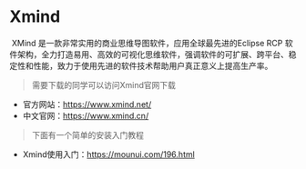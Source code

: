 # Xmind
​	XMind 是一款非常实用的商业思维导图软件，应用全球最先进的Eclipse RCP 软件架构，全力打造易用、高效的可视化思维软件，强调软件的可扩展、跨平台、稳定性和性能，致力于使用先进的软件技术帮助用户真正意义上提高生产率。

> 需要下载的同学可以访问Xmind官网下载

- 官方网站：https://www.xmind.net/
- 中文官网：https://www.xmind.cn/

> 下面有一个简单的安装入门教程

- Xmind使用入门：https://mounui.com/196.html